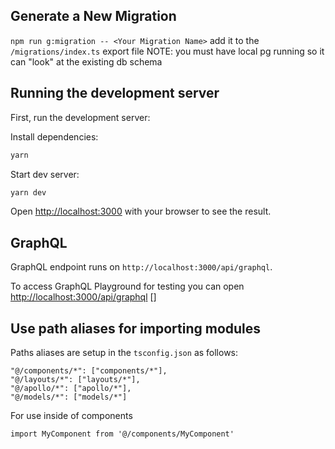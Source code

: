 ## Generate a New Migration

`npm run g:migration -- <Your Migration Name>`
add it to the `/migrations/index.ts` export file
NOTE: you must have local pg running so it can "look" at the existing db schema

## Running the development server

First, run the development server:

Install dependencies:

```bash
yarn
```

Start dev server:

```bash
yarn dev
```

Open [http://localhost:3000](http://localhost:3000) with your browser to see the result.

## GraphQL

GraphQL endpoint runs on `http://localhost:3000/api/graphql`.

To access GraphQL Playground for testing you can open [http://localhost:3000/api/graphql](http://localhost:3000/api/graphql) []

## Use path aliases for importing modules

Paths aliases are setup in the `tsconfig.json` as follows:

```
"@/components/*": ["components/*"],
"@/layouts/*": ["layouts/*"],
"@/apollo/*": ["apollo/*"],
"@/models/*": ["models/*"]
```

For use inside of components

```
import MyComponent from '@/components/MyComponent'
```
